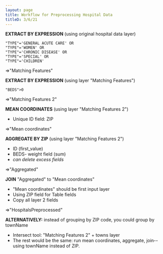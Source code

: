 ```yaml
---
layout: page
title: Workflow for Preprocessing Hospital Data
titleD: 3/6/21
---
```


**EXTRACT BY EXPRESSION** (using original hospital data layer)
```"TYPE"='CRITICAL ACCESS' OR
"TYPE"='GENERAL ACUTE CARE' OR
"TYPE"='WOMEN' OR
"TYPE"='CHRONIC DISEASE' OR
"TYPE"='SPECIAL' OR
"TYPE"='CHILDREN'
```
=>"Matching Features"

**EXTRACT BY EXPRESSION** (using layer "Matching Features")
```"STATUS"='OPEN' AND
"BEDS">0
```
=>"Matching Features 2"

**MEAN COORDINATES** (using layer "Matching Features 2")
* Unique ID field: ZIP

=>"Mean coordinates"

**AGGREGATE BY ZIP** (using layer "Matching Features 2") 
* ID (first_value)
* BEDS- weight field (sum)
* *can delete excess fields*

=>"Aggregated"

**JOIN** "Aggregated" to "Mean coordinates"
* "Mean coordinates" should be first input layer
* Using ZIP field for Table fields
* Copy all layer 2 fields

=>"HospitalsPreprocessed"


**ALTERNATIVELY:** instead of grouping by ZIP code, you could group by townName
* Intersect tool: "Matching Features 2" + towns layer
* The rest would be the same: run mean coordinates, aggregate, join-- using townName instead of ZIP. 

